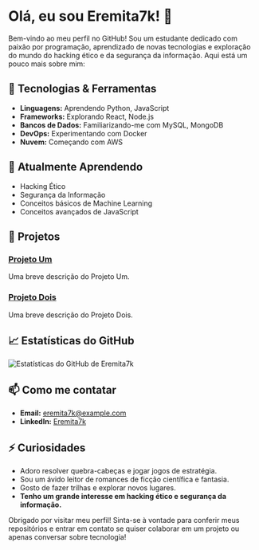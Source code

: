 # Olá, eu sou Eremita7k! 👋

Bem-vindo ao meu perfil no GitHub! Sou um estudante dedicado com paixão por programação, aprendizado de novas tecnologias e exploração do mundo do hacking ético e da segurança da informação. Aqui está um pouco mais sobre mim:

## 🔧 Tecnologias & Ferramentas

- **Linguagens:** Aprendendo Python, JavaScript
- **Frameworks:** Explorando React, Node.js
- **Bancos de Dados:** Familiarizando-me com MySQL, MongoDB
- **DevOps:** Experimentando com Docker
- **Nuvem:** Começando com AWS

## 🌱 Atualmente Aprendendo

- Hacking Ético
- Segurança da Informação
- Conceitos básicos de Machine Learning
- Conceitos avançados de JavaScript

## 🚀 Projetos

### [Projeto Um](https://github.com/Eremita7k/project-one)
Uma breve descrição do Projeto Um.

### [Projeto Dois](https://github.com/Eremita7k/project-two)
Uma breve descrição do Projeto Dois.

## 📈 Estatísticas do GitHub

![Estatísticas do GitHub de Eremita7k](https://github-readme-stats.vercel.app/api?username=Eremita7k&show_icons=true&theme=radical)

## 📫 Como me contatar

- **Email:** [eremita7k@example.com](mailto:isaiaseremita90@gmail.com)
- **LinkedIn:** [Eremita7k](https://www.linkedin.com/me?trk=p_mwlite_feed-secondary_nav)

## ⚡ Curiosidades

- Adoro resolver quebra-cabeças e jogar jogos de estratégia.
- Sou um ávido leitor de romances de ficção científica e fantasia.
- Gosto de fazer trilhas e explorar novos lugares.
- **Tenho um grande interesse em hacking ético e segurança da informação.**

Obrigado por visitar meu perfil! Sinta-se à vontade para conferir meus repositórios e entrar em contato se quiser colaborar em um projeto ou apenas conversar sobre tecnologia!
